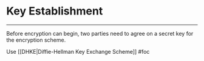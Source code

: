 # Key Establishment
---
Before encryption can begin, two parties need to agree on a secret key for the encryption scheme. 

Use [[DHKE|Diffie-Hellman Key Exchange Scheme]]
#foc 